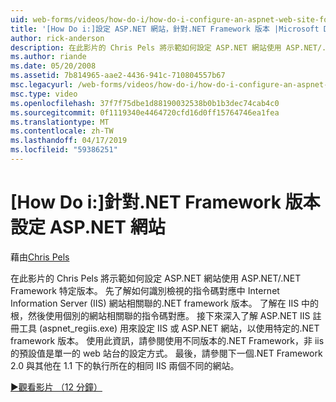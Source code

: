 ```yaml
---
uid: web-forms/videos/how-do-i/how-do-i-configure-an-aspnet-web-site-for-a-net-framework-version
title: '[How Do i:]設定 ASP.NET 網站，針對.NET Framework 版本 |Microsoft Docs'
author: rick-anderson
description: 在此影片的 Chris Pels 將示範如何設定 ASP.NET 網站使用 ASP.NET/.NET Framework 特定版本。 先了解如何識別哪些 v...
ms.author: riande
ms.date: 05/20/2008
ms.assetid: 7b814965-aae2-4436-941c-710804557b67
msc.legacyurl: /web-forms/videos/how-do-i/how-do-i-configure-an-aspnet-web-site-for-a-net-framework-version
msc.type: video
ms.openlocfilehash: 37f7f75dbe1d88190032538b0b1b3dec74cab4c0
ms.sourcegitcommit: 0f1119340e4464720cfd16d0ff15764746ea1fea
ms.translationtype: MT
ms.contentlocale: zh-TW
ms.lasthandoff: 04/17/2019
ms.locfileid: "59386251"
---
```

# <a name="how-do-i-configure-an-aspnet-web-site-for-a-net-framework-version"></a>[How Do i:]針對.NET Framework 版本設定 ASP.NET 網站

藉由[Chris Pels](https://twitter.com/chrispels)

在此影片的 Chris Pels 將示範如何設定 ASP.NET 網站使用 ASP.NET/.NET Framework 特定版本。 先了解如何識別檢視的指令碼對應中 Internet Information Server (IIS) 網站相關聯的.NET framework 版本。 了解在 IIS 中的根，然後使用個別的網站相關聯的指令碼對應。 接下來深入了解 ASP.NET IIS 註冊工具 (aspnet\_regiis.exe) 用來設定 IIS 或 ASP.NET 網站，以使用特定的.NET framework 版本。 使用此資訊，請參閱使用不同版本的.NET Framework，非 iis 的預設值是單一的 web 站台的設定方式。 最後，請參閱下一個.NET Framework 2.0 與其他在 1.1 下的執行所在的相同 IIS 兩個不同的網站。

[&#9654;觀看影片 （12 分鐘）](https://channel9.msdn.com/Blogs/ASP-NET-Site-Videos/how-do-i-configure-an-aspnet-web-site-for-a-net-framework-version)
